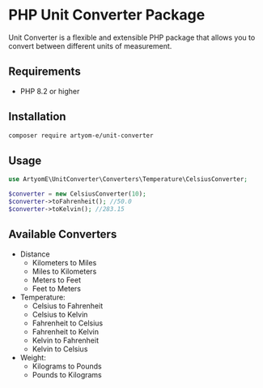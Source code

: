 # PHP Unit Converter Package

Unit Converter is a flexible and extensible PHP package that allows you to convert between different units of measurement. 

## Requirements

- PHP 8.2 or higher

## Installation

```bash
composer require artyom-e/unit-converter
```

## Usage

```php
use ArtyomE\UnitConverter\Converters\Temperature\CelsiusConverter;

$converter = new CelsiusConverter(10);
$converter->toFahrenheit(); //50.0
$converter->toKelvin(); //283.15
```

## Available Converters

- Distance 
  - Kilometers to Miles
  - Miles to Kilometers
  - Meters to Feet
  - Feet to Meters
- Temperature:
  - Celsius to Fahrenheit
  - Celsius to Kelvin
  - Fahrenheit to Celsius
  - Fahrenheit to Kelvin
  - Kelvin to Fahrenheit 
  - Kelvin to Celsius 
- Weight:
  - Kilograms to Pounds
  - Pounds to Kilograms
